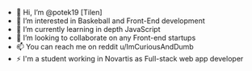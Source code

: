 - 👋 Hi, I’m @potek19 [Tilen]
- 👀 I’m interested in Baskeball and Front-End development
- 🌱 I’m currently learning in depth JavaScript
- 💞️ I’m looking to collaborate on any Front-end startups
- 📫 You can reach me on reddit u/ImCuriousAndDumb
- ⚡ I'm a student working in Novartis as Full-stack web app developer

<!---
potek19/potek19 is a ✨ special ✨ repository because its `README.md` (this file) appears on your GitHub profile.
You can click the Preview link to take a look at your changes.
--->
